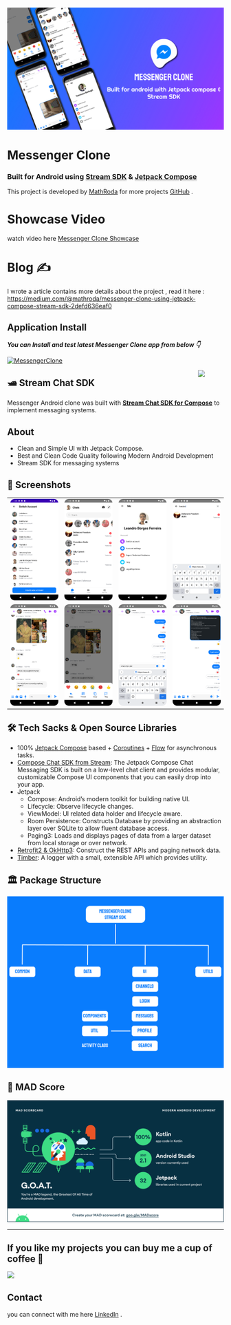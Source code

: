![](MessengerClone/messenger-clone.jpg)

# **Messenger Clone** 

### Built for Android using [Stream SDK](https://getstream.io/chat/sdk/compose?utm_source=Github&utm_medium=Github_Repo_Content_Ad&utm_content=Developer&utm_campaign=Github_May2022_SlackAndroidClone&utm_term=DevRelOss) & [Jetpack Compose](https://www.google.com/url?sa=t&rct=j&q=&esrc=s&source=web&cd=&cad=rja&uact=8&ved=2ahUKEwjspaT-4Zv5AhWziP0HHXYtBIEQFnoECAsQAQ&url=https%3A%2F%2Fdeveloper.android.com%2Fjetpack%2Fcompose&usg=AOvVaw2BpAQ4DMwUiKSOtVRyUczM)

This project is developed by [MathRoda](https://www.linkedin.com/in/mathroda/) for more projects [GitHub](https://github.com/MathRoda/) .

# Showcase Video
watch video here [Messenger Clone Showcase](https://youtu.be/T34epxQhFJc)


# Blog ✍

I wrote a article contains more details about the project , read it here : https://medium.com/@mathroda/messenger-clone-using-jetpack-compose-stream-sdk-2defd636eaf0

## Application Install

***You can Install and test latest Messenger Clone app from below 👇***

[![MessengerClone](https://img.shields.io/badge/MessengerClone✅-APK-red.svg?style=for-the-badge&logo=android)](https://github.com/MathRoda/Messenger-clone/releases/download/1.0.0/MesengerClone.apk)

<a href="https://getstream.io/chat/sdk/compose?utm_source=Github&utm_medium=Github_Repo_Content_Ad&utm_content=Developer&utm_campaign=Github_May2022_SlackAndroidClone&utm_term=DevRelOss">
<img src="https://user-images.githubusercontent.com/24237865/138428440-b92e5fb7-89f8-41aa-96b1-71a5486c5849.png" align="right" width="12%"/>
</a>

## 🛥 Stream Chat SDK
Messenger Android clone was built with __[Stream Chat SDK for Compose](https://getstream.io/chat/sdk/compose?utm_source=Github&utm_medium=Github_Repo_Content_Ad&utm_content=Developer&utm_campaign=Github_May2022_SlackAndroidClone&utm_term=DevRelOss)__ to implement messaging systems.

## About
 
- Clean and Simple UI with Jetpack Compose.
- Best and Clean Code Quality following Modern Android Development
- Stream SDK for messaging systems

## 📸 Screenshots 

|   |   |   |   |
|---|---|---|---|
|![](MessengerClone/switch-account-screen.png) | ![](MessengerClone/main-screen.png) | ![](MessengerClone/profile-screen.png) | ![](MessengerClone/search-screen.png) 
|![](MessengerClone/reacted-screen.png) | ![](MessengerClone/reaction-screen.png) | ![](MessengerClone/sent-message-screen.png) | ![](MessengerClone/message-deleted-screen.png)

## 🛠 Tech Sacks & Open Source Libraries
- 100% [Jetpack Compose](https://developer.android.com/jetpack/compose) based + [Coroutines](https://github.com/Kotlin/kotlinx.coroutines) + [Flow](https://kotlin.github.io/kotlinx.coroutines/kotlinx-coroutines-core/kotlinx.coroutines.flow/) for asynchronous tasks.
- [Compose Chat SDK from Stream](https://getstream.io/chat/sdk/compose?utm_source=Github&utm_medium=Github_Repo_Content_Ad&utm_content=Developer&utm_campaign=Github_May2022_SlackAndroidClone&utm_term=DevRelOss): The Jetpack Compose Chat Messaging SDK is built on a low-level chat client and provides modular, customizable Compose UI components that you can easily drop into your app.
- Jetpack
  - Compose: Android’s modern toolkit for building native UI.
  - Lifecycle: Observe lifecycle changes.
  - ViewModel: UI related data holder and lifecycle aware.
  - Room Persistence: Constructs Database by providing an abstraction layer over SQLite to allow fluent database access.
  - Paging3: Loads and displays pages of data from a larger dataset from local storage or over network.
- [Retrofit2 & OkHttp3](https://github.com/square/retrofit): Construct the REST APIs and paging network data.
- [Timber](https://github.com/JakeWharton/timber): A logger with a small, extensible API which provides utility.


## 🏛️ Package Structure

![](MessengerClone/package.jpg)


## 💯 MAD Score

![](MessengerClone/madscore.png)

---

## If you like my projects you can buy me a cup of coffee 💙
  
<a href="https://www.buymeacoffee.com/mathroda"><img src="https://img.buymeacoffee.com/button-api/?text=Buy me a coffee&emoji=&slug=VaibhavJaiswal&button_colour=FFDD00&font_colour=000000&font_family=Cookie&outline_colour=000000&coffee_colour=ffffff"></a>


 ## Contact
you can connect with me here [LinkedIn](https://www.linkedin.com/in/mathroda/) .
 
